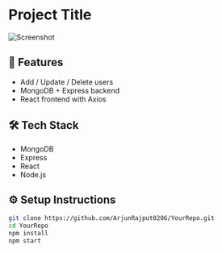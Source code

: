 # Project Title

![Screenshot](link-to-image)

## 🚀 Features
- Add / Update / Delete users
- MongoDB + Express backend
- React frontend with Axios

## 🛠️ Tech Stack
- MongoDB
- Express
- React
- Node.js

## ⚙️ Setup Instructions
```bash
git clone https://github.com/ArjunRajput0206/YourRepo.git
cd YourRepo
npm install
npm start
